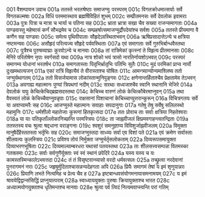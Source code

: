 001	वैशम्पायन उवाच
001a	ततस्ते भरतश्रेष्ठाः समाजग्मुः परस्परम्
001c	विगतक्रोधमात्सर्याः सर्वे विगतकल्मषाः
002a	विधिं परममास्थाय ब्रह्मर्षिविहितं शुभम्
002c	सम्प्रीतमनसः सर्वे देवलोक इवामराः
003a	पुत्रः पित्रा च मात्रा च भार्या च पतिना सह
003c	भ्राता भ्रात्रा सखा चैव सख्या राजन्समागताः
004a	पाण्डवास्तु महेष्वासं कर्णं सौभद्रमेव च
004c	सम्प्रहर्षात्समाजग्मुर्द्रौपदेयांश्च सर्वशः
005a	ततस्ते प्रीयमाणा वै कर्णेन सह पाण्डवाः
005c	समेत्य पृथिवीपालाः सौहृदेऽवस्थिताभवन्
006a	ऋषिप्रसादात्तेऽन्ये च क्षत्रिया नष्टमन्यवः
006c	असौहृदं परित्यज्य सौहृदे पर्यवस्थिताः
007a	एवं समागताः सर्वे गुरुभिर्बान्धवैस्तथा
007c	पुत्रैश्च पुरुषव्याघ्राः कुरवोऽन्ये च मानवाः
008a	तां रात्रिमेकां कृत्स्नां ते विहृत्य प्रीतमानसाः
008c	मेनिरे परितोषेण नृपाः स्वर्गसदो यथा
009a	नात्र शोको भयं त्रासो नारतिर्नायशोऽभवत्
009c	परस्परं समागम्य योधानां भरतर्षभ
010a	समागतास्ताः पितृभिर्भ्रातृभिः पतिभिः सुतैः
010c	मुदं परमिकां प्राप्य नार्यो दुःखमथात्यजन्
011a	एकां रात्रिं विहृत्यैवं ते वीरास्ताश्च योषितः
011c	आमन्त्र्यान्योन्यमाश्लिष्य ततो जग्मुर्यथागतम्
012a	ततो विसर्जयामास लोकांस्तान्मुनिपुङ्गवः
012c	क्षणेनान्तर्हिताश्चैव प्रेक्षतामेव तेऽभवन्
013a	अवगाह्य महात्मानः पुण्यां त्रिपथगां नदीम्
013c	सरथाः सध्वजाश्चैव स्वानि स्थानानि भेजिरे
014a	देवलोकं ययुः केचित्केचिद्ब्रह्मसदस्तथा
014c	केचिच्च वारुणं लोकं केचित्कौबेरमाप्नुवन्
015a	तथा वैवस्वतं लोकं केचिच्चैवाप्नुवन्नृपाः
015c	राक्षसानां पिशाचानां केचिच्चाप्युत्तरान्कुरून्
016a	विचित्रगतयः सर्वे या अवाप्यामरैः सह
016c	आजग्मुस्ते महात्मानः सवाहाः सपदानुगाः
017a	गतेषु तेषु सर्वेषु सलिलस्थो महामुनिः
017c	धर्मशीलो महातेजाः कुरूणां हितकृत्सदा
017e	ततः प्रोवाच ताः सर्वाः क्षत्रिया निहतेश्वराः
018a	या याः पतिकृताँल्लोकानिच्छन्ति परमस्त्रियः
018c	ता जाह्नवीजलं क्षिप्रमवगाहन्त्वतन्द्रिताः
019a	ततस्तस्य वचः श्रुत्वा श्रद्दधाना वराङ्गनाः
019c	श्वशुरं समनुज्ञाप्य विविशुर्जाह्नवीजलम्
020a	विमुक्ता मानुषैर्देहैस्ततस्ता भर्तृभिः सह
020c	समाजग्मुस्तदा साध्व्यः सर्वा एव विशां पते
021a	एवं क्रमेण सर्वास्ताः शीलवत्यः कुलस्त्रियः
021c	प्रविश्य तोयं निर्मुक्ता जग्मुर्भर्तृसलोकताम्
022a	दिव्यरूपसमायुक्ता दिव्याभरणभूषिताः
022c	दिव्यमाल्याम्बरधरा यथासां पतयस्तथा
023a	ताः शीलसत्त्वसम्पन्ना वितमस्का गतक्लमाः
023c	सर्वाः सर्वगुणैर्युक्ताः स्वं स्वं स्थानं प्रपेदिरे
024a	यस्य यस्य च यः कामस्तस्मिन्कालेऽभवत्तदा
024c	तं तं विसृष्टवान्व्यासो वरदो धर्मवत्सलः
025a	तच्छ्रुत्वा नरदेवानां पुनरागमनं नराः
025c	जहृषुर्मुदिताश्चासन्नन्यदेहगता अपि
026a	प्रियैः समागमं तेषां य इमं शृणुयान्नरः
026c	प्रियाणि लभते नित्यमिह च प्रेत्य चैव ह
027a	इष्टबान्धवसंयोगमनायासमनामयम्
027c	य इमं श्रावयेद्विद्वान्संसिद्धिं प्राप्नुयात्पराम्
028a	स्वाध्याययुक्ताः पुरुषाः क्रियायुक्ताश्च भारत
028c	अध्यात्मयोगयुक्ताश्च धृतिमन्तश्च मानवाः
028e	श्रुत्वा पर्व त्विदं नित्यमवाप्स्यन्ति परां गतिम्
